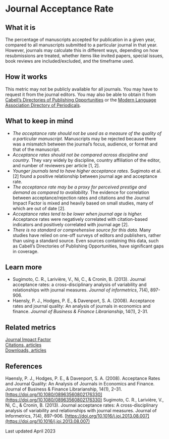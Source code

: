 # Journal Acceptance Rate

## What it is

The percentage of manuscripts accepted for publication in a given year, compared to all manuscripts submitted to a particular journal in that year. However, journals may calculate this in different ways, depending on how resubmissions are treated, whether items like invited papers, special issues, book reviews are included/excluded, and the timeframe used.

## How it works

This metric may not be publicly available for all journals. You may have to request it from the journal editors. You may also be able to obtain it from [Cabell’s Directories of Publishing Opportunities](http://www.cabells.com/) or the [Modern Language Association Directory of Periodicals](https://www.mla.org/Publications/MLA-International-Bibliography/About-the-MLA-International-Bibliography/MLA-Directory-of-Periodicals).

## What to keep in mind

  - *The acceptance rate should not be used as a measure of the quality of a particular manuscript.* Manuscripts may be rejected because there was a mismatch between the journal’s focus, audience, or format and that of the manuscript.
 - *Acceptance rates should not be compared across discipline and country.* They vary widely by discipline, country affiliation of the editor, and number of reviewers per article [1, 2].
 - *Younger journals tend to have higher acceptance rates.* Sugimoto et al. [2] found a positive relationship between journal age and acceptance rate.
 - *The acceptance rate may be a proxy for perceived prestige and demand as compared to availability.* The evidence for correlation between acceptance/rejection rates and citations and the Journal Impact Factor is mixed and heavily based on small studies, many of which are out of date [2].
 - *Acceptance rates tend to be lower when journal age is higher.* Acceptance rates were negatively correlated with citation-based indicators and positively correlated with journal age [2].
 - *There is no standard or comprehensive source for this data.* Many studies have relied on one-off surveys of editors and publishers, rather than using a standard source. Even sources containing this data, such as Cabell’s Directories of Publishing Opportunities, have significant gaps in coverage.


## Learn more
 - Sugimoto, C. R., Larivière, V., Ni, C., & Cronin, B. (2013). Journal acceptance rates: a cross-disciplinary analysis of variability and relationships with journal measures. *Journal of informetrics*, 7(4), 897-906.
 - Haensly, P. J., Hodges, P. E., & Davenport, S. A. (2008). Acceptance rates and journal quality: An analysis of journals in economics and finance. *Journal of Business & Finance Librarianship*, 14(1), 2-31.


## Related metrics
[Journal Impact Factor]() <br>
[Citations, articles]() <br>
[Downloads, articles]() <br>

## References
Haensly, P. J., Hodges, P. E., & Davenport, S. A. (2008). Acceptance Rates and Journal Quality: An Analysis of Journals in Economics and Finance. Journal of Business & Finance Librarianship, 14(1), 2–31. [https://doi.org/10.1080/08963560802176330](https://doi.org/10.1080/08963560802176330)
Sugimoto, C. R., Larivière, V., Ni, C., & Cronin, B. (2013). Journal acceptance rates: A cross-disciplinary analysis of variability and relationships with journal measures. Journal of Informetrics, 7(4), 897–906. [https://doi.org/10.1016/j.joi.2013.08.007](https://doi.org/10.1016/j.joi.2013.08.007)

Last updated April 2023
